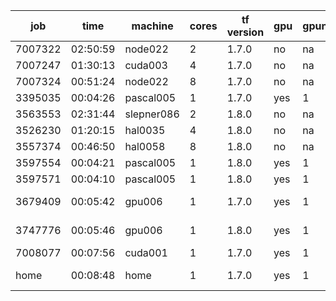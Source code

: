 job|           time      | machine | cores | tf version | gpu | gpunum | gputype |cluster
---|---|---|---|---|---|---|---|---
7007322|             02:50:59  | node022 | 2     | 1.7.0      | no  |  na    | na      |perceval
7007247|       01:30:13  | cuda003 | 4     | 1.7.0      | no  |  na    | na       |perceval
7007324|       00:51:24  | node022 | 8     | 1.7.0      | no  |  na    | na       |perceval
3395035|       00:04:26  | pascal005| 1     | 1.7.0      | yes |  1     | P100     |amarel
3563553| 02:31:44|slepner086 |2|1.8.0|no|na|na|amarel
3526230|  01:20:15   | hal0035 |4|1.8.0|no|na|na|amarel| 
3557374|00:46:50|hal0058|8|1.8.0|no|na|na|amarel
3597554|00:04:21|pascal005|1|1.8.0|yes|1| P100|amarel
3597571|00:04:10|pascal005|1|1.8.0|yes|1|P100| amarel
3679409|00:05:42 |gpu006|1|1.7.0|yes|1|Quadro M6000|amarel
3747776|  00:05:46| gpu006|1|1.8.0|yes|1|Quadro M6000|amarel
7008077|       00:07:56  | cuda001  | 1     | 1.7.0      | yes |  1 | K80|perceval
home   |       00:08:48  | home     | 1     | 1.7.0   | yes |  1 | GTX 1060|none  